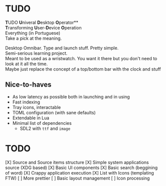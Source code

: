 # TUDO
**T**UDO **U**niveral **D**esktop **O**perator**  
**T**ransforming **U**ser-**D**evice **O**peration  
Everything (in Portuguese)  
Take a pick at the meaning.  

Desktop Omnibar. Type and launch stuff. Pretty simple.  
Semi-serious learning project.  
Meant to be used as a wristwatch. You want it there but you don't need to look at it all the time.  
Maybe just replace the concept of a top/bottom bar with the clock and stuff  

## Nice-to-haves
- As low latency as possible both in launching and in using
- Fast indexing
- Tray icons, interactable
- TOML configuration (with sane defaults)
- Extendable in Lua
- Minimal list of dependencies
    - SDL2 with `ttf` and `image`

# TODO
[X] Source and Source items structure
[X] Simple system applications source (XDG based)
[X] Basic UI components
[X] Basic search (beggining of word)
[X] Crappy application execution
[X] List with Icons (templating FTW)
[ ] More prettier
[ ] Basic layout management
[ ] Icon processing
